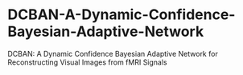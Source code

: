 # DCBAN-A-Dynamic-Confidence-Bayesian-Adaptive-Network
DCBAN: A Dynamic Confidence Bayesian Adaptive Network for Reconstructing Visual Images from fMRI Signals
